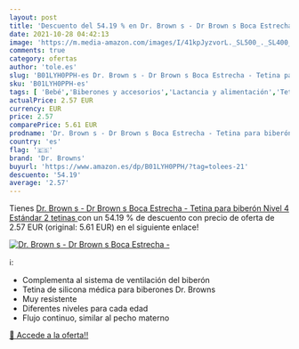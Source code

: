 ```yaml
---
layout: post
title: 'Descuento del 54.19 % en Dr. Brown s - Dr Brown s Boca Estrecha -'
date: 2021-10-28 04:42:13
image: 'https://m.media-amazon.com/images/I/41kpJyzvorL._SL500_._SL400_.jpg'
comments: true
category: ofertas
author: 'tole.es'
slug: 'B01LYH0PPH-es Dr. Brown s - Dr Brown s Boca Estrecha - Tetina para...'
sku: 'B01LYH0PPH-es'
tags: [ 'Bebé','Biberones y accesorios','Lactancia y alimentación','Tetinas para biberón','biberón','dr. browns','tetinas', ]
actualPrice: 2.57 EUR
currency: EUR
price: 2.57
comparePrice: 5.61 EUR
prodname: 'Dr. Brown s - Dr Brown s Boca Estrecha - Tetina para biberón  Nivel 4 Estándar  2 tetinas '
country: 'es'
flag: '🇪🇸'
brand: 'Dr. Browns'
buyurl: 'https://www.amazon.es/dp/B01LYH0PPH/?tag=tolees-21'
descuento: '54.19'
average: '2.57'
---
```


Tienes [Dr. Brown s - Dr Brown s Boca Estrecha - Tetina para biberón  Nivel 4 Estándar  2 tetinas ](https://www.amazon.es/dp/B01LYH0PPH/?tag=tolees-21) con un 54.19 % de descuento con precio de oferta de 2.57 EUR (original: 5.61 EUR) en el siguiente enlace!

[![Dr. Brown s - Dr Brown s Boca Estrecha -](https://m.media-amazon.com/images/I/41kpJyzvorL._SL500_._SL400_.jpg)](https://www.amazon.es/dp/B01LYH0PPH/?tag=tolees-21)

ℹ️:

- Complementa al sistema de ventilación del biberón
- Tetina de silicona médica para biberones Dr. Browns
- Muy resistente
- Diferentes niveles para cada edad
- Flujo continuo, similar al pecho materno

[🛒 Accede a la oferta!!](https://www.amazon.es/dp/B01LYH0PPH/?tag=tolees-21)
